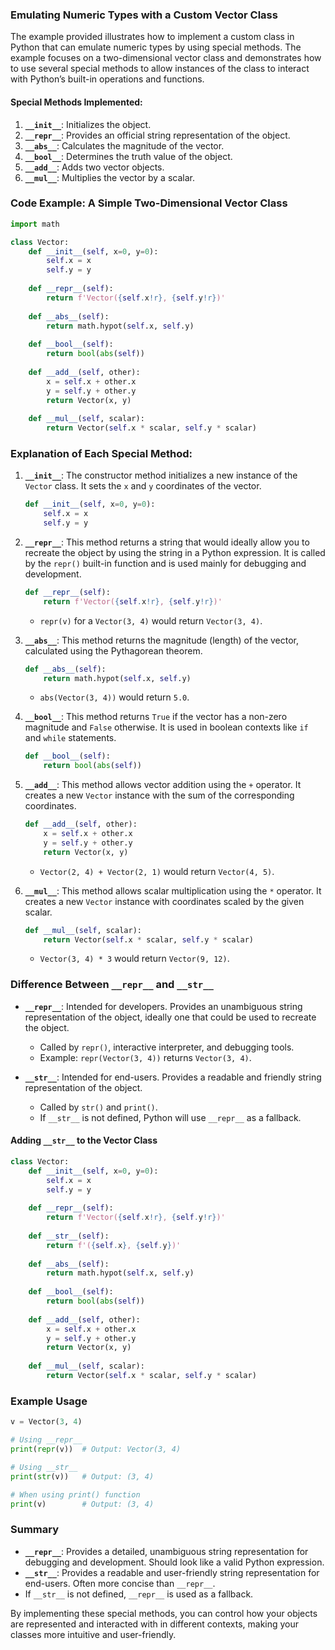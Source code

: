 ### Emulating Numeric Types with a Custom Vector Class

The example provided illustrates how to implement a custom class in Python that can emulate numeric types by using special methods. The example focuses on a two-dimensional vector class and demonstrates how to use several special methods to allow instances of the class to interact with Python’s built-in operations and functions.

#### Special Methods Implemented:

1. **`__init__`**: Initializes the object.
2. **`__repr__`**: Provides an official string representation of the object.
3. **`__abs__`**: Calculates the magnitude of the vector.
4. **`__bool__`**: Determines the truth value of the object.
5. **`__add__`**: Adds two vector objects.
6. **`__mul__`**: Multiplies the vector by a scalar.

### Code Example: A Simple Two-Dimensional Vector Class

```python
import math

class Vector:
    def __init__(self, x=0, y=0):
        self.x = x
        self.y = y
    
    def __repr__(self):
        return f'Vector({self.x!r}, {self.y!r})'
    
    def __abs__(self):
        return math.hypot(self.x, self.y)
    
    def __bool__(self):
        return bool(abs(self))
    
    def __add__(self, other):
        x = self.x + other.x
        y = self.y + other.y
        return Vector(x, y)
    
    def __mul__(self, scalar):
        return Vector(self.x * scalar, self.y * scalar)
```

### Explanation of Each Special Method:

1. **`__init__`**: The constructor method initializes a new instance of the `Vector` class. It sets the `x` and `y` coordinates of the vector.
    ```python
    def __init__(self, x=0, y=0):
        self.x = x
        self.y = y
    ```

2. **`__repr__`**: This method returns a string that would ideally allow you to recreate the object by using the string in a Python expression. It is called by the `repr()` built-in function and is used mainly for debugging and development.
    ```python
    def __repr__(self):
        return f'Vector({self.x!r}, {self.y!r})'
    ```
    - `repr(v)` for a `Vector(3, 4)` would return `Vector(3, 4)`.

3. **`__abs__`**: This method returns the magnitude (length) of the vector, calculated using the Pythagorean theorem.
    ```python
    def __abs__(self):
        return math.hypot(self.x, self.y)
    ```
    - `abs(Vector(3, 4))` would return `5.0`.

4. **`__bool__`**: This method returns `True` if the vector has a non-zero magnitude and `False` otherwise. It is used in boolean contexts like `if` and `while` statements.
    ```python
    def __bool__(self):
        return bool(abs(self))
    ```

5. **`__add__`**: This method allows vector addition using the `+` operator. It creates a new `Vector` instance with the sum of the corresponding coordinates.
    ```python
    def __add__(self, other):
        x = self.x + other.x
        y = self.y + other.y
        return Vector(x, y)
    ```
    - `Vector(2, 4) + Vector(2, 1)` would return `Vector(4, 5)`.

6. **`__mul__`**: This method allows scalar multiplication using the `*` operator. It creates a new `Vector` instance with coordinates scaled by the given scalar.
    ```python
    def __mul__(self, scalar):
        return Vector(self.x * scalar, self.y * scalar)
    ```
    - `Vector(3, 4) * 3` would return `Vector(9, 12)`.

### Difference Between `__repr__` and `__str__`

- **`__repr__`**: Intended for developers. Provides an unambiguous string representation of the object, ideally one that could be used to recreate the object.
    - Called by `repr()`, interactive interpreter, and debugging tools.
    - Example: `repr(Vector(3, 4))` returns `Vector(3, 4)`.

- **`__str__`**: Intended for end-users. Provides a readable and friendly string representation of the object.
    - Called by `str()` and `print()`.
    - If `__str__` is not defined, Python will use `__repr__` as a fallback.

#### Adding `__str__` to the Vector Class

```python
class Vector:
    def __init__(self, x=0, y=0):
        self.x = x
        self.y = y
    
    def __repr__(self):
        return f'Vector({self.x!r}, {self.y!r})'
    
    def __str__(self):
        return f'({self.x}, {self.y})'
    
    def __abs__(self):
        return math.hypot(self.x, self.y)
    
    def __bool__(self):
        return bool(abs(self))
    
    def __add__(self, other):
        x = self.x + other.x
        y = self.y + other.y
        return Vector(x, y)
    
    def __mul__(self, scalar):
        return Vector(self.x * scalar, self.y * scalar)
```

### Example Usage

```python
v = Vector(3, 4)

# Using __repr__
print(repr(v))  # Output: Vector(3, 4)

# Using __str__
print(str(v))   # Output: (3, 4)

# When using print() function
print(v)        # Output: (3, 4)
```

### Summary

- **`__repr__`**: Provides a detailed, unambiguous string representation for debugging and development. Should look like a valid Python expression.
- **`__str__`**: Provides a readable and user-friendly string representation for end-users. Often more concise than `__repr__`.
- If `__str__` is not defined, `__repr__` is used as a fallback.

By implementing these special methods, you can control how your objects are represented and interacted with in different contexts, making your classes more intuitive and user-friendly.